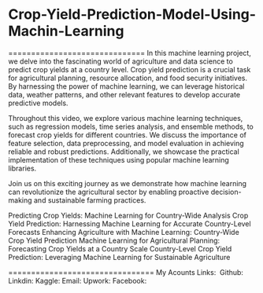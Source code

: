 # Crop-Yield-Prediction-Model-Using-Machin-Learning
==============================
In this machine learning project, we delve into the fascinating world of agriculture and data science to predict crop yields at a country level. Crop yield prediction is a crucial task for agricultural planning, resource allocation, and food security initiatives. By harnessing the power of machine learning, we can leverage historical data, weather patterns, and other relevant features to develop accurate predictive models.

Throughout this video, we explore various machine learning techniques, such as regression models, time series analysis, and ensemble methods, to forecast crop yields for different countries. We discuss the importance of feature selection, data preprocessing, and model evaluation in achieving reliable and robust predictions. Additionally, we showcase the practical implementation of these techniques using popular machine learning libraries.

Join us on this exciting journey as we demonstrate how machine learning can revolutionize the agricultural sector by enabling proactive decision-making and sustainable farming practices.

Predicting Crop Yields: Machine Learning for Country-Wide Analysis
Crop Yield Prediction: Harnessing Machine Learning for Accurate Country-Level Forecasts
Enhancing Agriculture with Machine Learning: Country-Wide Crop Yield Prediction
Machine Learning for Agricultural Planning: Forecasting Crop Yields at a Country Scale
Country-Level Crop Yield Prediction: Leveraging Machine Learning for Sustainable Agriculture

================================
My Acounts Links: 
Github: 
Linkdin: 
Kaggle: 
Email: 
Upwork:
Facebook: 
